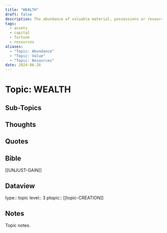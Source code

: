 ```yaml
---
title: "WEALTH"
draft: false
description: The abundance of valuable material, possessions or resources.
tags:
  - assets
  - capital
  - fortune
  - resources
aliases:
  - "Topic: Abundance"
  - "Topic: Value"
  - "Topic: Resources"
date: 2024-06-26
---
```

# Topic: WEALTH
## Sub-Topics

## Thoughts

## Quotes

## Bible
[[UNJUST-GAIN]]

## Dataview
type:: topic
level:: 3
ptopic:: [[topic-CREATION]]

## Notes
Topic notes.

